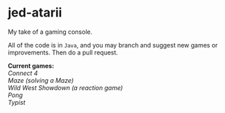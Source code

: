 # jed-atarii
My take of a gaming console.  

All of the code is in `Java`, and you may branch and suggest new games or improvements. Then do a pull request.  

**Current games:**  
_Connect 4_  
_Maze (solving a Maze)_  
_Wild West Showdown (a reaction game)_  
_Pong_  
_Typist_  
